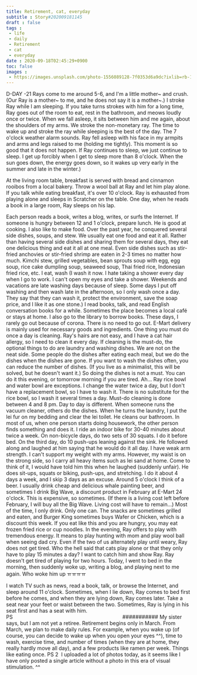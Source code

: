 ```yaml
---
title: Retirement, cat, everyday
subtitle : Story#202009181145
draft : false
tags :
 - life
 - daily
 - Retirement
 - cat
 - everyday
date : 2020-09-18T02:45:29+0900
toc: false
images : 
 - https://images.unsplash.com/photo-1556089128-7f0353d6a9dc?ixlib=rb-1.2.1&q=80&fm=jpg&crop=entropy&cs=tinysrgb&w=1080&fit=max&ixid=eyJhcHBfaWQiOjE1NTU0OX0
---
```


D-DAY -21 Rays come to me around 5-6, and I'm a little mother~ and crush. (Our Ray is a mother~ to me, and he does not say it is a mother~.) I stroke Ray while I am sleeping. If you take turns strokes with him for a long time, Ray goes out of the room to eat, rest in the bathroom, and meows loudly once or twice. When we fall asleep, it sits between him and me again, about the shoulders of my arms. We stroke the non-monetary ray. The time to wake up and stroke the ray while sleeping is the best of the day. The 7 o'clock weather alarm sounds. Ray fell asleep with his face in my armpits and arms and legs raised to me (holding me tightly). This moment is so good that it does not happen. If Ray continues to sleep, we just continue to sleep. I get up forcibly when I get to sleep more than 8 o'clock. When the sun goes down, the energy goes down, so it wakes up very early in the summer and late in the winter.)  

At the living room table, breakfast is served with bread and cinnamon rooibos from a local bakery. Throw a wool ball at Ray and let him play alone. If you talk while eating breakfast, it's over 10 o'clock. Ray is exhausted from playing alone and sleeps in Scratcher on the table. One day, when he reads a book in a large room, Ray sleeps on his lap.  

Each person reads a book, writes a blog, writes, or surfs the Internet. If someone is hungry between 12 and 1 o'clock, prepare lunch. He is good at cooking. I also like to make food. Over the past year, he conquered several side dishes, soups, and stew. We usually eat one food and eat it all. Rather than having several side dishes and sharing them for several days, they eat one delicious thing and eat it all at one meal. Even side dishes such as stir-fried anchovies or stir-fried shrimp are eaten in 2-3 times no matter how much. Kimchi stew, grilled vegetables, bean sprouts soup with egg, egg soup, rice cake dumpling soup, seaweed soup, Thai fried rice, Indonesian fried rice, etc. I eat, wash (I wash it now. I hate taking a shower every day when I go to work. I can't open my eyes and take a shower. Weekends and vacations are late washing days because of sleep. Some days I put off washing and then wash late in the afternoon, so I only wash once a day. They say that they can wash it, protect the environment, save the soap price, and I like it as one stone.) I read books, talk, and read English conversation books for a while. Sometimes the place becomes a local café or stays at home. I also go to the library to borrow books. These days, I rarely go out because of corona. There is no need to go out. E-Mart delivery is mainly used for necessary goods and ingredients. One thing you must do once a day is cleaning. Ray's hairs are not easy, and I have a cat hair allergy, so I need to clean it every day. If cleaning is the must-do, the optional things to do are laundry and washing dishes. We are not on the neat side. Some people do the dishes after eating each meal, but we do the dishes when the dishes are gone. If you want to wash the dishes often, you can reduce the number of dishes. (If you live as a minimalist, this will be solved, but he doesn't want it.) So doing the dishes is not a must. You can do it this evening, or tomorrow morning if you are tired. Ah... Ray rice bowl and water bowl are exceptions. I change the water twice a day, but I don't have a replacement bowl, so I have to wash it. There is no substitute for the rice bowl, so I wash it several times a day. Must-do cleaning is done between 4 and 8 pm. Day to day is different. When someone runs the vacuum cleaner, others do the dishes. When he turns the laundry, I put the lei fur on my bedding and clear the lei toilet. He cleans our bathroom. In most of us, when one person starts doing housework, the other person finds something and does it. I ride an indoor bike for 30-40 minutes about twice a week. On non-bicycle days, do two sets of 30 squats. I do it before bed. On the third day, do 10 push-ups leaning against the sink. He followed along and laughed at him saying that he would do it all day. I have weak arm strength. I can't support my weight with my arms. However, my waist is on the strong side, so I carry all heavy items such as lei sand at home. Come to think of it, I would have told him this when he laughed (suddenly unfair). He does sit-ups, squats or biking, push-ups, and stretching. I do it about 4 days a week, and I skip 3 days as an excuse. Around 5 o'clock I think of a beer. I usually drink cheap and delicious whale painting beer, and sometimes I drink Big Wave, a discount product in February at E-Mart 24 o'clock. This is expensive, so sometimes. (If there is a living cost left before February, I will buy all the Big Wave. Living cost will have to remain...) Most of the time, I only drink. Only one can. The snacks are sometimes grilled and eaten, and Burger King sometimes buys Wafer or Chicken, which is a discount this week. If you eat like this and you are hungry, you may eat frozen fried rice or cup noodles. In the evening, Ray offers to play with tremendous energy. It means to play hunting with mom and play wool ball when seeing dad cry. Even if the two of us alternately play until weary, Ray does not get tired. Who the hell said that cats play alone or that they only have to play 15 minutes a day? I want to catch him and show Ray. Ray doesn't get tired of playing for two hours. Today, I went to bed in the morning, then suddenly woke up, writing a blog, and playing next to me again. Who woke him up ㅠㅠㅠㅠ  

I watch TV such as news, read a book, talk, or browse the Internet, and sleep around 11 o'clock. Sometimes, when I lie down, Ray comes to bed first before he comes, and when they are lying down, Ray comes later. Take a seat near your feet or waist between the two. Sometimes, Ray is lying in his seat first and has a seat with him. PS                                                                            ########### My sister says, but I am not yet a retiree. Retirement begins only in March. From March, we plan to make daily rules. For example, when you wake up (of course, you can decide to wake up when you open your eyes ^^), time to wash, exercise time, and number of times (when they are at home, they really hardly move all day), and a few products like ramen per week. Things like eating once. ​PS 2  I uploaded a lot of photos today, as it seems like I have only posted a single article without a photo in this era of visual stimulation. ^^  

​  

